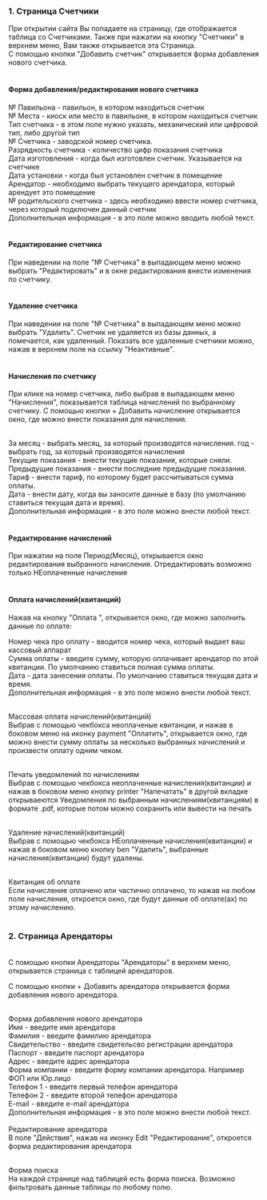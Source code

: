 <h3>1. Страница Счетчики</h3>
При открытии сайта Вы попадаете на страницу, где отображается таблица со Счетчиками. Также при нажатии на кнопку "Счетчики" в верхнем меню, Вам также открывается эта Страница.<br>
С помощью кнопки "Добавить счетчик" открывается форма добавления нового счетчика.<br><br>

<h4>Форма добавления/редактирования нового счетчика</h4>
№ Павильона - павильон, в котором находиться счетчик<br>
№ Места - киоск или место в павильоне, в котором находиться счетчик<br>
Тип счетчика - в этом поле нужно указать, механический или цифровой тип, либо другой тип<br>
№ Счетчика - заводской номер счетчика.<br>
Разрядность счетчика - количество цифр показания счетчика<br>
Дата изготовления - когда был изготовлен счетчик. Указывается на счетчике<br>
Дата установки - когда был установлен счетчик в помещение<br>
Арендатор - необходимо выбрать текущего арендатора, который арендует это помещение<br>
№ родительского счетчика - здесь необходимо ввести номер счетчика, через который подключен данный счетчик<br>
Дополнительная информация - в это поле можно вводить любой текст.<br><br>

<h4>Редактирование счетчика</h4>
При наведении на поле "№ Счетчика" в выпадающем меню можно выбрать "Редактировать" и в окне редактирования внести изменения по счетчику.<br><br>

<h4>Удаление счетчика</h4>
При наведении на поле "№ Счетчика" в выпадающем меню можно выбрать "Удалить". Счетчик не удаляется из базы данных, а помечается, как удаленный. Показать все удаленные счетчики можно, нажав в верхнем поле на ссылку "Неактивные".<br><br>

<h4>Начисления по счетчику</h4>
При клике на номер счетчика, либо выбрав в выпадающем меню "Начисления", показывается таблица начислений по выбранному счетчику. С помощью кнопки + Добавить начисление открывается окно, где можно внести показания для начисления.<br><br>

За месяц - выбрать месяц, за который производятся начисления. год - выбрать год, за который производятся начисления<br>
Текущие показания - внести текущие показания, которые сняли.<br>
Предыдущие показания - внести последние предыдущие показания.<br>
Тариф - внести тариф, по которому будет рассчитываться сумма оплаты.<br>
Дата - внести дату, когда вы заносите данные в базу (по умолчанию ставиться текущая дата и время).<br>
Дополнительная информация - в это поле можно внести любой текст.<br><br>

<h4>Редактирование начислений</h4>
При нажатии на поле Период(Месяц), открывается окно редактирования выбранного начисления. Отредактировать возможно только НЕоплаченные начисления<br><br>

<h4>Оплата начислений(квитанций)</h4>
Нажав на кнопку "Оплата ", открывается окно, где можно заполнить данные по оплате:<br>

Номер чека про оплату - вводится номер чека, который выдает ваш кассовый аппарат<br>
Сумма оплаты - введите сумму, которую оплачивает арендатор по этой квитанции. По умолчанию ставиться полная сумма оплаты.<br>
Дата - дата занесения оплаты. По умолчанию ставиться текущая дата и время.<br>
Дополнительная информация - в это поле можно внести любой текст.<br><br>

Массовая оплата начислений(квитанций)<br>
Выбрав с помощью чекбокса неоплаченые квитанции, и нажав в боковом меню на иконку payment "Оплатить", открывается окно, где можно внести сумму оплаты за несколько выбранных начислений и произвести оплату одним чеком.<br><br>

Печать уведомлений по начислениям<br>
Выбрав с помощью чекбокса неоплаченные начисления(квитанции) и нажав в боковом меню кнопку printer "Напечатать" в другой вкладке открываеются Уведомления по выбранным начислениям(квитанциям) в формате .pdf, которые потом можно сохранить или вывести на печать<br><br>

Удаление начислений(квитанций)<br>
Выбрав с помощью чекбокса НЕоплаченные начисления(квитанции) и нажав в боковом меню кнопку ben "Удалить", выбранные начисления(квитанции) будут удалены.<br><br>

Квитанция об оплате<br>
Если начисление оплачено или частично оплачено, то нажав на любом поле начисления, откроется окно, где будут данные об оплате(ах) по этому начислению.<br><br>

<h3>2. Страница Арендаторы</h3><br>
С помощью кнопки Арендаторы "Арендаторы" в верхнем меню, открывается страница с таблицей арендаторов.<br>

С помощью кнопки + Добавить арендатора открывается форма добавления нового арендатора.<br><br>

Форма добавления нового арендатора<br>
Имя - введите имя арендатора<br>
Фамилия - введите фамилию арендатора<br>
Свидетельство - введите свидетельсво регистрации арендатора<br>
Паспорт - введите паспорт арендатора<br>
Адрес - введите адрес арендатора<br>
Форма компании - введите форму компании арендатора. Например ФОП или Юр.лицо<br>
Телефон 1 - введите первый телефон арендатора<br>
Телефон 2 - введите второй телефон арендатора<br>
E-mail - введите e-mail арендатора<br>
Дополнительная информация - в это поле можно внести любой текст.<br><br>
Редактирование арендатора<br>
В поле "Действия", нажав на иконку Edit "Редактирование", откроется форма редактирования арендатора<br><br>

Форма поиска<br>
На каждой странице над таблицей есть форма поиска. Возможно фильтровать данные таблицы по любому полю.<br>
